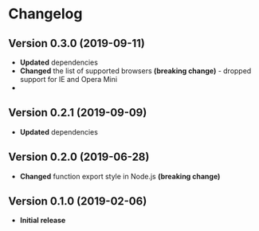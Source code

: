 # Changelog

## Version 0.3.0 (2019-09-11)

- **Updated** dependencies
- **Changed** the list of supported browsers **(breaking change)** - dropped support for IE and Opera Mini
- 
## Version 0.2.1 (2019-09-09)

- **Updated** dependencies

## Version 0.2.0 (2019-06-28)

- **Changed** function export style in Node.js **(breaking change)**

## Version 0.1.0 (2019-02-06)

- **Initial release**
